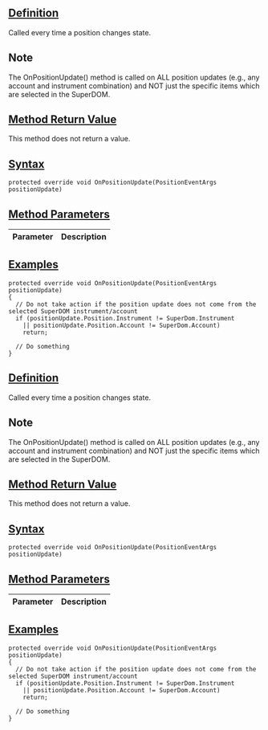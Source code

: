 ## [Definition](https://developer.ninjatrader.com/docs/desktop/superdomcolumn_onpositionupdate\#definition)

Called every time a position changes state.

## Note

The OnPositionUpdate() method is called on ALL position updates (e.g., any account and instrument combination) and NOT just the specific items which are selected in the SuperDOM.

## [Method Return Value](https://developer.ninjatrader.com/docs/desktop/superdomcolumn_onpositionupdate\#method-return-value)

This method does not return a value.

## [Syntax](https://developer.ninjatrader.com/docs/desktop/superdomcolumn_onpositionupdate\#syntax)

`protected override void OnPositionUpdate(PositionEventArgs positionUpdate)`

## [Method Parameters](https://developer.ninjatrader.com/docs/desktop/superdomcolumn_onpositionupdate\#method-parameters)

| Parameter | Description |
| --- | --- |

## [Examples](https://developer.ninjatrader.com/docs/desktop/superdomcolumn_onpositionupdate\#examples)

```jsx-150469391 csharp
protected override void OnPositionUpdate(PositionEventArgs positionUpdate)
{
  // Do not take action if the position update does not come from the selected SuperDOM instrument/account
  if (positionUpdate.Position.Instrument != SuperDom.Instrument
    || positionUpdate.Position.Account != SuperDom.Account)
    return;

  // Do something
}

```

## [Definition](https://developer.ninjatrader.com/docs/desktop/superdomcolumn_onpositionupdate\#definition)

Called every time a position changes state.

## Note

The OnPositionUpdate() method is called on ALL position updates (e.g., any account and instrument combination) and NOT just the specific items which are selected in the SuperDOM.

## [Method Return Value](https://developer.ninjatrader.com/docs/desktop/superdomcolumn_onpositionupdate\#method-return-value)

This method does not return a value.

## [Syntax](https://developer.ninjatrader.com/docs/desktop/superdomcolumn_onpositionupdate\#syntax)

`protected override void OnPositionUpdate(PositionEventArgs positionUpdate)`

## [Method Parameters](https://developer.ninjatrader.com/docs/desktop/superdomcolumn_onpositionupdate\#method-parameters)

| Parameter | Description |
| --- | --- |

## [Examples](https://developer.ninjatrader.com/docs/desktop/superdomcolumn_onpositionupdate\#examples)

```jsx-150469391 csharp
protected override void OnPositionUpdate(PositionEventArgs positionUpdate)
{
  // Do not take action if the position update does not come from the selected SuperDOM instrument/account
  if (positionUpdate.Position.Instrument != SuperDom.Instrument
    || positionUpdate.Position.Account != SuperDom.Account)
    return;

  // Do something
}

```